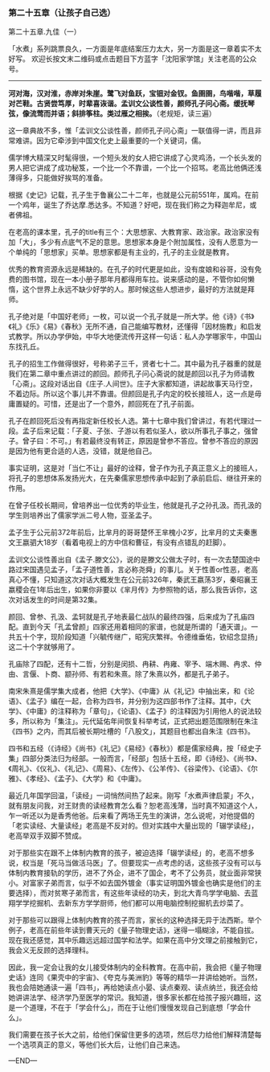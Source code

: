 ### 第二十五章（让孩子自己选）

第二十五章.九佳（一）

「水煮」系列跳票良久，一方面是年底结案压力太大，另一方面是这一章着实不太好写。
欢迎长按文末二维码或点击题目下方蓝字「沈阳家学馆」关注老高的公众号。

---

**河对海，汉对淮，赤岸对朱崖。鹭飞对鱼跃，宝钿对金钗。鱼圉圉，鸟喈喈，草履对芒鞋。古贤尝笃厚，时辈喜诙谐。孟训文公谈性善，颜师孔子问心斋。缓抚琴弦，像流莺而并语；斜排筝柱。类过雁之相挨。**（老规矩，读三遍）

这一章典故不多，惟「孟训文公谈性善，颜师孔子问心斋」一联值得一讲，而且非常难讲。因为它牵涉到中国文化史上最重要的一个关键词，儒。

儒学博大精深又时髦得很，一个短头发的女人把它讲成了心灵鸡汤，一个长头发的男人把它讲成了成功秘笈，一个比一个不靠谱，一个比一个招骂。老高比他俩还浅薄得多，只能做好挨骂的准备。

根据《史记》记载，孔子生于鲁襄公二十二年，也就是公元前551年，属鸡。在前一个鸡年，诞生了乔达摩.悉达多。不知道？好吧，现在我们称之为释迦牟尼，或者佛祖。

在老高的课本里，孔子的title有三个：大思想家、大教育家、政治家。政治家没有加「大」，多少有点底气不足的意思。思想家本身是个附加属性，没有人愿意为一个单纯的「思想家」买单。思想家都是有主业的，孔子的主业就是教育。

优秀的教育资源永远是稀缺的。在孔子的时代更是如此，没有度娘和谷哥，没有免费的图书馆，现在一本小册子那年月都得用车拉。说来感动的是，不管你如何懒惰，这个世界上永远不缺少好学的人。那时候这些人想进步，最好的方法就是拜师。

孔子绝对是「中国好老师」一枚，可以说一个孔子就是一所大学。他《诗》《书》《礼》《乐》《易》《春秋》无所不通，自己能编写教材，还懂得「因材施教」和启发式教学。所以办学伊始，中华大地便流传开这样一句话：私人办学哪家牛，中国山东找孔丘。

孔子的招生工作做得很好，号称弟子三千，贤者七十二。其中最为孔子器重的就是我们在第二章中重点讲过的颜回。颜师孔子问心斋说的就是颜回以孔子为师请教「心斋」。这段对话出自《庄子.人间世》。庄子大家都知道，讲起故事天马行空，不着边际。所以这个事儿并不靠谱。但颜回是孔子内定的校长接班人，这一点是毋庸置疑的。可惜，还是出了一个意外，颜回死在了孔子前面。

孔子在颜回死后没有再指定新任校长人选。第十七章中我们曾讲过，有若代理过一段。孟子后来记载：「子夏、子张、子游以有若似圣人，欲以所事孔子事之，强曾子。曾子曰：不可。」有若最终没有转正，原因是曾参不答应。曾参不答应的原因是因为他有更合适的人选，没错，就是他自己。

事实证明，这是对「当仁不让」最好的诠释，曾子作为孔子真正意义上的接班人，将孔子的思想体系发扬光大，在先秦儒家思想传承中起到了承前启后、继往开来的作用。

在曾子任校长期间，曾培养出一位优秀的毕业生，他就是孔子之孙孔汲。而孔汲的学生则培养出了儒家学派二号人物，亚圣孟子。

孟子生于公元前372年前后，比芈月的哥哥楚怀王芈槐小2岁，比芈月的丈夫秦惠文王嬴驷大18岁（看着电视上的方中信和曹征，有没有点错乱的赶脚）。

孟训文公谈性善出自《孟子.滕文公》，说的是滕文公做太子时，有一次去楚国途中路过宋国遇见孟子，「孟子道性善，言必称尧舜」的事儿。关于性善or性恶，老高真心不懂，只知道这次对话大概发生在公元前326年，秦武王嬴荡3岁，秦昭襄王嬴稷会在1年后出生，如果你非要以《芈月传》为参照物的话，那么我告诉你，这次对话发生的时间是第32集。

颜回、曾参、孔汲、孟轲就是孔子地表最仁战队的最终四强，后来成为了孔庙四配。直到今天「孔孟曾颜」四家还用着相同的家谱，也就是所谓的「通天谱」。一共五十个字，现阶段知道「兴毓传继广，昭宪庆繁祥。令德维垂佑，钦绍念显扬」这二十个字就够用了。

孔庙除了四配，还有十二哲，分别是闵损、冉耕、冉雍、宰予、端木赐、冉求、仲由、言偃、卜商、颛孙师、有若和朱熹。除了朱熹以外，都是孔子弟子。

南宋朱熹是儒学集大成者，他把《大学》、《中庸》从《礼记》中抽出来，和《论语》、《孟子》编在一起，合称为四书，并分别为这四部书作了注释。其中，《大学》、《中庸》的注释称为「章句」，《论语》、《孟子》的注释因为引用他人的说法较多，所以称为「集注」。元代延佑年间恢复科举考试，正式把出题范围限制在朱注《四书》之内，而其后被长期吐槽的「八股文」，其题目也都出自朱注《四书》。

四书和五经（《诗经》《尚书》《礼记》《易经》《春秋》）都是儒家经典，按「经史子集」四部分类法归为经部。一般而言，「经部」包括十五经，即《诗经》、《尚书》、《周礼》、《仪礼》、《礼记》、《周易》、《左传》、《公羊传》、《谷梁传》、《论语》、《尔雅》、《孝经》、《孟子》、《大学》和《中庸》。

最近几年国学回温，「读经」一词悄然间热了起来。刚写「水煮声律启蒙」不久，就有朋友问我，对王财贵的读经教育怎么看？恕老高浅薄，当时真不知道这个人，乍一听还以为是香秀他爸。后来看了两场王先生的演讲，怎么说呢，对他提倡的「老实读经、大量读经」老高是不反对的。但对实践中大量出现的「辍学读经」，老高举双手双脚不赞成。

对于那些实在跟不上体制内教育的孩子，被迫选择「辍学读经」的，老高不想多说，权当是「死马当做活马医」了。但要现实一点考虑的话，这些孩子没有可以与体制内教育接轨的学历，进不了外企，进不了国企，考不了公务员，就业面非常狭小。对富家子弟而言，似乎不如去国外镀金（事实证明国外镀金也确实是他们的主要选择），而对贫寒子弟而言，有这些年读经的功夫，到北大青鸟学学电脑、去蓝翔学学挖掘机、去新东方学学厨师，他们都可以用电脑控制挖掘机去炒菜了。

对于那些可以跟得上体制内教育的孩子而言，家长的这种选择无异于法西斯。举个例子，老高在前些年读到曹天元的《量子物理史话》，迷得一塌糊涂，不能自拔。现在我还感觉，其中乐趣远远超过国学和法学。如果在高中分文理之前接触到它，我会义无反顾的选择理科。

因此，我一定会让我的女儿接受体制内的全科教育。在高中前，我会把《量子物理史话》连同《果壳中的宇宙》、《夸克与美洲豹》等等的精华一并讲给她听。当然，我也会陪她通读一遍「四书」，再给她读点小晏、读点秦观、读点纳兰，我还会给她讲讲法学、经济学乃至医学的常识。我知道，很多家长都在给孩子报兴趣班，这是一个道理，不在于「学会什么」，而在于让他们慢慢发现自己到底想「学会什么」。

我们需要在孩子长大之前，给他们保留住更多的选项，然后尽力给他们解释清楚每一个选项真正的意义，等他们长大后，让他们自己来选。

—END—